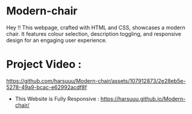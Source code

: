 # Modern-chair
Hey !! This webpage, crafted with HTML and CSS, showcases a modern chair. It features colour selection, description toggling, and responsive design for an engaging user experience.

# Project Video :

https://github.com/harsuuu/Modern-chair/assets/107912873/2e28eb5e-5278-49a9-bcac-e62992acdf8f

* This Website is Fully Responsive : https://harsuuu.github.io/Modern-chair/
